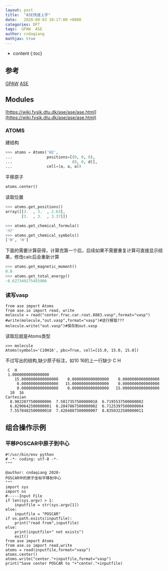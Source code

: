 ```yaml
---
layout: post
title:  "ASE快速上手"
date:   2020-09-03 10:17:00 +0800
categories: DFT
tags:  GPAW  ASE
author: cndaqiang
mathjax: true
---
```

* content
{:toc}






## 参考
[GPAW](https://wiki.fysik.dtu.dk/gpaw/dev/platforms/Linux/centos.html)
[ASE](https://wiki.fysik.dtu.dk/ase/)

## Modules
[https://wiki.fysik.dtu.dk/ase/ase/ase.html](https://wiki.fysik.dtu.dk/ase/ase/ase.html)
### ATOMS

建结构
```python
>>> atoms = Atoms('H2',
...               positions=[(0, 0, 0),
...                          (0, 0, d)],
...               cell=(a, a, a))
```

平移原子
```python
atoms.center()
```

读取位置
```python
>>> atoms.get_positions()
array([[3.  , 3.  , 2.63],
       [3.  , 3.  , 3.37]])
```

```python
>>> atoms.get_chemical_formula()
'H2'
>>> atoms.get_chemical_symbols()
['H', 'H']
```

下面的需要计算获得，计算完第一个后，后续如果不需要重复计算可直接显示结果，修改calc后会重新计算
```python
>>> atoms.get_magnetic_moment()
0.0
>>> atoms.get_total_energy()
-6.627349275455906
```

### 读写vasp
```
from ase import Atoms
from ase.io import read, write
molecule = read("center.frac.car.roat.8883.vasp",format="vasp")
#write(molecule,"out.vasp",format="vasp")#这行报错???
molecule.write("out.vasp")#保存到out.vasp
```
读取后就是Atoms类型
```
>>> molecule
Atoms(symbols='C10H16', pbc=True, cell=[15.0, 15.0, 15.0])
```
不过写出的结构,缺少原子标注，如10 16的上一行缺少 C H
```
 C  H 
 1.0000000000000000
    15.0000000000000000    0.0000000000000000    0.0000000000000000
     0.0000000000000000   15.0000000000000000    0.0000000000000000
     0.0000000000000000    0.0000000000000000   15.0000000000000000
  10  16
Cartesian
  8.9822077500000006  7.5817357500000018  6.7195537500000002
  6.8290642500000001  6.2047867500000002  6.7125397500000004
  7.5578482500000010  7.4264887500000007  8.8350322500000011
```

## 组合操作示例
### 平移POSCAR中原子到中心
```
#!/usr/bin/env python
# -*- coding: utf-8 -*-
"""
 
@author: cndaqiang 2020-
POSCAR中的原子坐标平移到中心
"""
import sys
import os
#-----Input File
if len(sys.argv) > 1:
    inputfile = str(sys.argv[1])
else:
    inputfile = "POSCAR"
if os.path.exists(inputfile):
    print("read from",inputfile)
else:
    print(inputfile+" not exists")
    exit()
from ase import Atoms
from ase.io import read,write
atoms = read(inputfile,format="vasp")
atoms.center()
atoms.write("center."+inputfile,format="vasp")
print("Save center POSCAR to "+"center."+inputfile)
```